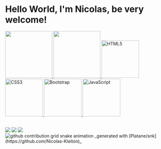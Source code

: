 # Hello World, I'm Nicolas, be very welcome!

<table>
  <a href="https://github.com/Nicolas-Kleiton">
  <img height="150em" src="https://github-readme-stats.vercel.app/api?username=Nicolas-Kleiton&show_icons=true&theme=tokyonight&include_all_commits=true&count_private=true"/>
  <img height="150em" src="https://github-readme-stats.vercel.app/api/top-langs/?username=Nicolas-Kleiton&layout=compact&langs_count=6&theme=tokyonight"/>
  <img src="https://img.icons8.com/color/2x/html-5.png" width="120" alt="HTML5">
  <img src="https://img.icons8.com/color/2x/css3.png" width="120" alt="CSS3">
  <img src="https://img.icons8.com/color/2x/bootstrap.png" width="120" alt="Bootstrap">
  <img src="https://img.icons8.com/nolan/2x/javascript.png" width="120" alt="JavaScript">
</table>

<div> 
  <a href="https://www.instagram.com/iniihcki/" target="_blank"><img src="https://img.shields.io/badge/-Instagram-%23E4405F?style=for-the-badge&logo=instagram&logoColor=white" target="_blank"></a>
  <a href = "mailto: inicolaskleiton@gmail.com"><img src="https://img.shields.io/badge/-Gmail-%23333?style=for-the-badge&logo=gmail&logoColor=white" target="_blank"></a>
  <a href="https://www.linkedin.com/in/nicolas-kleiton-9830a8263/" target="_blank"><img src="https://img.shields.io/badge/-LinkedIn-%230077B5?style=for-the-badge&logo=linkedin&logoColor=white" target="_blank"></a> 
</div>

<picture>
  <source media="(prefers-color-scheme: dark)" srcset="https://raw.githubusercontent.com/YourUser/Nicolas-Kleiton/output/github-contribution-grid-snake-dark.svg">
  <source media="(prefers-color-scheme: light)" srcset="https://raw.githubusercontent.com/YourUser/Nicolas-Kleiton/output/github-contribution-grid-snake.svg">
  <img alt="github contribution grid snake animation" src="https://raw.githubusercontent.com/YourUser/Nicolas-Kleiton/output/github-contribution-grid-snake.svg">
</picture>
_generated with [Platane/snk](https://github.com/Nicolas-Kleiton)_

